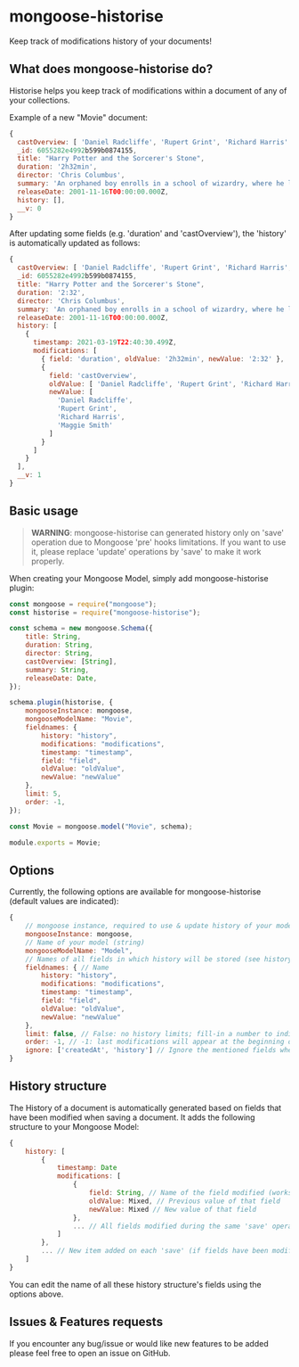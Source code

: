 # mongoose-historise

Keep track of modifications history of your documents!


## What does mongoose-historise do?

Historise helps you keep track of modifications within a document of any of your collections.

Example of a new "Movie" document:

```js
{
  castOverview: [ 'Daniel Radcliffe', 'Rupert Grint', 'Richard Harris' ],
  _id: 6055282e4992b599b0874155,
  title: "Harry Potter and the Sorcerer's Stone",
  duration: '2h32min',
  director: 'Chris Columbus',
  summary: 'An orphaned boy enrolls in a school of wizardry, where he learns the truth about himself, his family and the terrible evil that haunts the magical world.',
  releaseDate: 2001-11-16T00:00:00.000Z,
  history: [],
  __v: 0
}
```

After updating some fields (e.g. 'duration' and 'castOverview'), the 'history' is automatically updated as follows:

```js
{
  castOverview: [ 'Daniel Radcliffe', 'Rupert Grint', 'Richard Harris', 'Maggie Smith' ],
  _id: 6055282e4992b599b0874155,
  title: "Harry Potter and the Sorcerer's Stone",
  duration: '2:32',
  director: 'Chris Columbus',
  summary: 'An orphaned boy enrolls in a school of wizardry, where he learns the truth about himself, his family and the terrible evil that haunts the magical world.',
  releaseDate: 2001-11-16T00:00:00.000Z,
  history: [
    {
      timestamp: 2021-03-19T22:40:30.499Z,
      modifications: [
        { field: 'duration', oldValue: '2h32min', newValue: '2:32' },
        {
          field: 'castOverview',
          oldValue: [ 'Daniel Radcliffe', 'Rupert Grint', 'Richard Harris' ],
          newValue: [
            'Daniel Radcliffe',
            'Rupert Grint',
            'Richard Harris',
            'Maggie Smith'
          ]
        }
      ]
    }
  ],
  __v: 1
}
```


## Basic usage

> **WARNING**: mongoose-historise can generated history only on 'save' operation due to Mongoose 'pre' hooks limitations. If you want to use it, please replace 'update' operations by 'save' to make it work properly.

When creating your Mongoose Model, simply add mongoose-historise plugin:

```js
const mongoose = require("mongoose");
const historise = require("mongoose-historise");

const schema = new mongoose.Schema({
    title: String,
    duration: String,
    director: String,
    castOverview: [String],
    summary: String,
    releaseDate: Date,
});

schema.plugin(historise, {
    mongooseInstance: mongoose,
    mongooseModelName: "Movie",
    fieldnames: {
        history: "history",
        modifications: "modifications",
        timestamp: "timestamp",
        field: "field",
        oldValue: "oldValue",
        newValue: "newValue"
    },
    limit: 5,
    order: -1,
});

const Movie = mongoose.model("Movie", schema);

module.exports = Movie;
```


## Options

Currently, the following options are available for mongoose-historise (default values are indicated):

```js
{
    // mongoose instance, required to use & update history of your model
    mongooseInstance: mongoose,
    // Name of your model (string)
    mongooseModelName: "Model",
    // Names of all fields in which history will be stored (see history structure below)
    fieldnames: { // Name
        history: "history",
        modifications: "modifications",
        timestamp: "timestamp",
        field: "field",
        oldValue: "oldValue",
        newValue: "newValue"
    },
    limit: false, // False: no history limits; fill-in a number to indicate the maximum number of 'history' to store
    order: -1, // -1: last modifications will appear at the beginning of the array; 1: last modifications will appear at the end
    ignore: ['createdAt', 'history'] // Ignore the mentioned fields when generating and storing the history
}
```

## History structure

The History of a document is automatically generated based on fields that have been modified when saving a document. It adds the following structure to your Mongoose Model:

```js
{
    history: [
        {
            timestamp: Date
            modifications: [
                {
                    field: String, // Name of the field modified (works with deep/nested fields)
                    oldValue: Mixed, // Previous value of that field
                    newValue: Mixed // New value of that field
                },
                ... // All fields modified during the same 'save' operation
            ]
        },
        ... // New item added on each 'save' (if fields have been modified)
    ]
}
```

You can edit the name of all these history structure's fields using the options above.


## Issues & Features requests

If you encounter any bug/issue or would like new features to be added please feel free to open an issue on GitHub.